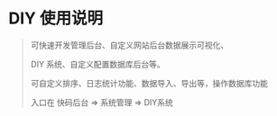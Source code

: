 # DIY 使用说明

> 可快速开发管理后台、自定义网站后台数据展示可视化、
>
> DIY 系统、自定义配置数据库后台等。
>
> 可自定义排序、日志统计功能、数据导入、导出等，操作数据库功能
>
> 入口在 快码后台 => 系统管理 => DIY系统
> 








